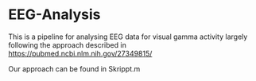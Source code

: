 # EEG-Analysis
This is a pipeline for analysing EEG data for visual gamma activity largely following the approach described in https://pubmed.ncbi.nlm.nih.gov/27349815/

Our approach can be found in Skrippt.m
